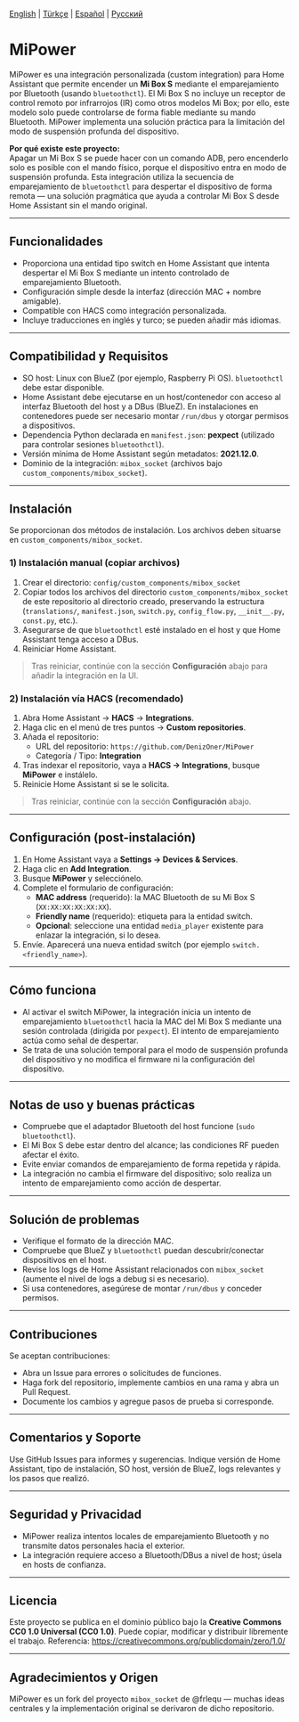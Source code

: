 <!-- Selector de idioma -->
[English](README.md) | [Türkçe](README.tr.md) | [Español](README.es.md) | [Русский](README.ru.md)

# MiPower

MiPower es una integración personalizada (custom integration) para Home Assistant que permite encender un **Mi Box S** mediante el emparejamiento por Bluetooth (usando `bluetoothctl`). El Mi Box S no incluye un receptor de control remoto por infrarrojos (IR) como otros modelos Mi Box; por ello, este modelo solo puede controlarse de forma fiable mediante su mando Bluetooth. MiPower implementa una solución práctica para la limitación del modo de suspensión profunda del dispositivo.

**Por qué existe este proyecto:**  
Apagar un Mi Box S se puede hacer con un comando ADB, pero encenderlo solo es posible con el mando físico, porque el dispositivo entra en modo de suspensión profunda. Esta integración utiliza la secuencia de emparejamiento de `bluetoothctl` para despertar el dispositivo de forma remota — una solución pragmática que ayuda a controlar Mi Box S desde Home Assistant sin el mando original.

---

## Funcionalidades
- Proporciona una entidad tipo switch en Home Assistant que intenta despertar el Mi Box S mediante un intento controlado de emparejamiento Bluetooth.
- Configuración simple desde la interfaz (dirección MAC + nombre amigable).
- Compatible con HACS como integración personalizada.
- Incluye traducciones en inglés y turco; se pueden añadir más idiomas.

---

## Compatibilidad y Requisitos
- SO host: Linux con BlueZ (por ejemplo, Raspberry Pi OS). `bluetoothctl` debe estar disponible.
- Home Assistant debe ejecutarse en un host/contenedor con acceso al interfaz Bluetooth del host y a DBus (BlueZ). En instalaciones en contenedores puede ser necesario montar `/run/dbus` y otorgar permisos a dispositivos.
- Dependencia Python declarada en `manifest.json`: **pexpect** (utilizado para controlar sesiones `bluetoothctl`).
- Versión mínima de Home Assistant según metadatos: **2021.12.0**.
- Dominio de la integración: `mibox_socket` (archivos bajo `custom_components/mibox_socket`).

---

## Instalación

Se proporcionan dos métodos de instalación. Los archivos deben situarse en `custom_components/mibox_socket`.

### 1) Instalación manual (copiar archivos)
1. Crear el directorio: `config/custom_components/mibox_socket`
2. Copiar todos los archivos del directorio `custom_components/mibox_socket` de este repositorio al directorio creado, preservando la estructura (`translations/`, `manifest.json`, `switch.py`, `config_flow.py`, `__init__.py`, `const.py`, etc.).
3. Asegurarse de que `bluetoothctl` esté instalado en el host y que Home Assistant tenga acceso a DBus.
4. Reiniciar Home Assistant.

> Tras reiniciar, continúe con la sección **Configuración** abajo para añadir la integración en la UI.

### 2) Instalación vía HACS (recomendado)
1. Abra Home Assistant → **HACS** → **Integrations**.
2. Haga clic en el menú de tres puntos → **Custom repositories**.
3. Añada el repositorio:
   - URL del repositorio: `https://github.com/DenizOner/MiPower`
   - Categoría / Tipo: **Integration**
4. Tras indexar el repositorio, vaya a **HACS → Integrations**, busque **MiPower** e instálelo.
5. Reinicie Home Assistant si se le solicita.

> Tras reiniciar, continúe con la sección **Configuración** abajo.

---

## Configuración (post-instalación)
1. En Home Assistant vaya a **Settings → Devices & Services**.
2. Haga clic en **Add Integration**.
3. Busque **MiPower** y selecciónelo.
4. Complete el formulario de configuración:
   - **MAC address** (requerido): la MAC Bluetooth de su Mi Box S (`XX:XX:XX:XX:XX:XX`).
   - **Friendly name** (requerido): etiqueta para la entidad switch.
   - **Opcional**: seleccione una entidad `media_player` existente para enlazar la integración, si lo desea.
5. Envíe. Aparecerá una nueva entidad switch (por ejemplo `switch.<friendly_name>`).

---

## Cómo funciona
- Al activar el switch MiPower, la integración inicia un intento de emparejamiento `bluetoothctl` hacia la MAC del Mi Box S mediante una sesión controlada (dirigida por `pexpect`). El intento de emparejamiento actúa como señal de despertar.
- Se trata de una solución temporal para el modo de suspensión profunda del dispositivo y no modifica el firmware ni la configuración del dispositivo.

---

## Notas de uso y buenas prácticas
- Compruebe que el adaptador Bluetooth del host funcione (`sudo bluetoothctl`).
- El Mi Box S debe estar dentro del alcance; las condiciones RF pueden afectar el éxito.
- Evite enviar comandos de emparejamiento de forma repetida y rápida.
- La integración no cambia el firmware del dispositivo; solo realiza un intento de emparejamiento como acción de despertar.

---

## Solución de problemas
- Verifique el formato de la dirección MAC.
- Compruebe que BlueZ y `bluetoothctl` puedan descubrir/conectar dispositivos en el host.
- Revise los logs de Home Assistant relacionados con `mibox_socket` (aumente el nivel de logs a debug si es necesario).
- Si usa contenedores, asegúrese de montar `/run/dbus` y conceder permisos.

---

## Contribuciones
Se aceptan contribuciones:
- Abra un Issue para errores o solicitudes de funciones.
- Haga fork del repositorio, implemente cambios en una rama y abra un Pull Request.
- Documente los cambios y agregue pasos de prueba si corresponde.

---

## Comentarios y Soporte
Use GitHub Issues para informes y sugerencias. Indique versión de Home Assistant, tipo de instalación, SO host, versión de BlueZ, logs relevantes y los pasos que realizó.

---

## Seguridad y Privacidad
- MiPower realiza intentos locales de emparejamiento Bluetooth y no transmite datos personales hacia el exterior.
- La integración requiere acceso a Bluetooth/DBus a nivel de host; úsela en hosts de confianza.

---

## Licencia
Este proyecto se publica en el dominio público bajo la **Creative Commons CC0 1.0 Universal (CC0 1.0)**. Puede copiar, modificar y distribuir libremente el trabajo.
Referencia: https://creativecommons.org/publicdomain/zero/1.0/

---

## Agradecimientos y Origen
MiPower es un fork del proyecto `mibox_socket` de @frlequ — muchas ideas centrales y la implementación original se derivaron de dicho repositorio.
